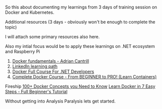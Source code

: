 So this about documenting my learnings from 3 days of training session on Docker and Kubernetes. 

Additional resources (3 days - obviously won't be enough to complete the topic)

I will attach some primary resources also here. 

Also my intial focus would be to apply these learnings on .NET ecosystem and Raspberry Pi

1. [Docker fundamentals - Adrian Cantrill](https://learn.cantrill.io/p/docker-fundamentals/)
2. [LinkedIn learning path](https://www.linkedin.com/learning/paths/docker-foundations-professional-certificate)
3. [Docker Full Course For .NET Developers](https://www.youtube.com/watch?v=cWMztQwIQNs)
4. [Complete Docker Course - From BEGINNER to PRO! (Learn Containers)](https://www.youtube.com/watch?v=RqTEHSBrYFw)



Fireship 
[100+ Docker Concepts you Need to Know](https://www.youtube.com/watch?v=rIrNIzy6U_g)
[Learn Docker in 7 Easy Steps - Full Beginner's Tutorial](https://www.youtube.com/watch?v=gAkwW2tuIqE)


Without getting into Analysis Paralysis lets get started.
